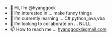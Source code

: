 - 👋 Hi, I’m @hyanggock
- 👀 I’m interested in ... make funny things
- 🌱 I’m currently learning ... C#,python,java,vba
- 💞️ I’m looking to collaborate on ... NULL
- 📫 How to reach me ... hyanggock@gmail.com

<!---
hyanggock/hyanggock is a ✨ special ✨ repository because its `README.md` (this file) appears on your GitHub profile.
You can click the Preview link to take a look at your changes.
--->
